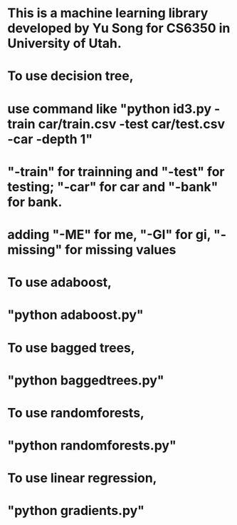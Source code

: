 # This is a machine learning library developed by Yu Song for CS6350 in University of Utah.
#
# To use decision tree, 
# use command like "python id3.py -train car/train.csv -test car/test.csv -car -depth 1"
# "-train" for trainning and "-test" for testing; "-car" for car and "-bank" for bank.
# adding "-ME" for me, "-GI" for gi, "-missing" for missing values
#
# To use adaboost,
# "python adaboost.py"
# To use bagged trees,
# "python baggedtrees.py"
# To use randomforests,
# "python randomforests.py"
# To use linear regression,
# "python gradients.py"